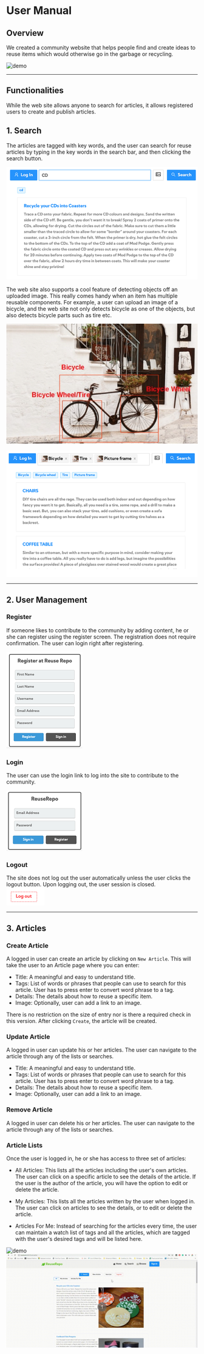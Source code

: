 # User Manual

## Overview
We created a community website that helps people find and create ideas to reuse items which would otherwise go in the garbage or recycling. 

   ![demo](../images/DemoSearch.gif) 

---

## Functionalities

While the web site allows anyone to search for articles, it allows registered users to create and publish articles.

## 1. Search
The articles are tagged with key words, and the user can search for reuse articles by typing in the key words in the search bar, and then clicking the search button. 

![Search](../images/um-serachwithresult.png)
  

The web site also supports a cool feature of detecting objects off an uploaded image. This really comes handy when an item has multiple reusable components. For example, a user can upload an image of a bicycle, and the web site not only detects bicycle as one of the objects, but also detects bicycle parts such as tire etc.

![Search using image](../images/um-bicycle.png)
   
![Search using image](../images/um-bicycle-search.png)

----   

## 2. User Management

### Register
If someone likes to contribute to the community by adding content, he or she can register using the register screen. The registration does not require confirmation. The user can login right after registering.  

![register](../images/um-register.png)

### Login 
The user can use the login link to log into the site to contribute to the community.  

![login](../images/um-login.png)

### Logout
The site does not log out the user automatically unless the user clicks the logout button. Upon logging out, the user session is closed.  
![logout](../images/um-logout.png)

---
## 3. Articles

### Create Article
A logged in user can create an article by clicking on `New Article`. This will take the user to an Article page where you can enter:
+ Title: A meaningful and easy to understand title.
+ Tags: List of words or phrases that people can use to search for this article. User has to press enter to convert word phrase to a tag.
+ Details: The details about how to reuse a specific item.
+ Image: Optionally, user can add a link to an image.

There is no restriction on the size of entry nor is there a required check in this version. After clicking `Create`, the article will be created.

### Update Article 
A logged in user can update his or her articles. The user can navigate to the article through any of the lists or searches.

+ Title: A meaningful and easy to understand title.
+ Tags: List of words or phrases that people can use to search for this article. User has to press enter to convert word phrase to a tag.
+ Details: The details about how to reuse a specific item.
+ Image: Optionally, user can add a link to an image. 

### Remove Article 
A logged in user can delete his or her articles. The user can navigate to the article through any of the lists or searches.  


### Article Lists
Once the user is logged in, he or she has access to three set of articles: 

+ All Articles:
This lists all the articles including the user's own articles. The user can click on a specific article to see the details of the article. If the user is the author of the article, you will have the option to edit or delete the article.

+ My Articles:
This lists all the articles written by the user when logged in. The user can click on articles to see the details, or to edit or delete the article.

+ Articles For Me:
Instead of searching for the articles every time, the user can maintain a watch list of tags and all the articles, which are tagged with the user's desired tags and will be listed here.


![demo](../images/DemoArticle.gif)
![demo](../images/DemoItemList.gif)

